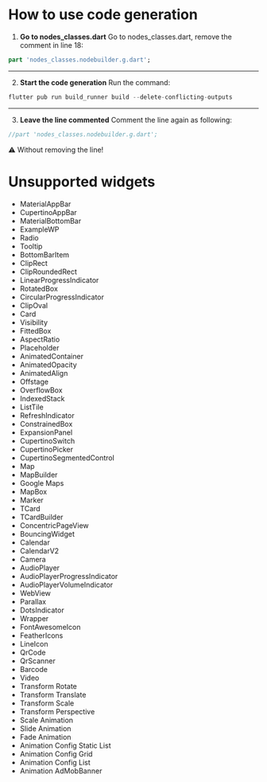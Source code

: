 # How to use code generation

1) **Go to nodes_classes.dart**
Go to nodes_classes.dart, remove the comment in line 18:
```dart
part 'nodes_classes.nodebuilder.g.dart';
```

---

2) **Start the code generation**
Run the command: 
```dart
flutter pub run build_runner build --delete-conflicting-outputs
```

---

3) **Leave the line commented**
Comment the line again as following:
```dart
//part 'nodes_classes.nodebuilder.g.dart';
```
⚠️ Without removing the line!

# Unsupported widgets
- MaterialAppBar
- CupertinoAppBar
- MaterialBottomBar
- ExampleWP
- Radio
- Tooltip
- BottomBarItem
- ClipRect
- ClipRoundedRect
- LinearProgressIndicator
- RotatedBox
- CircularProgressIndicator
- ClipOval
- Card
- Visibility
- FittedBox
- AspectRatio
- Placeholder
- AnimatedContainer
- AnimatedOpacity
- AnimatedAlign
- Offstage
- OverflowBox
- IndexedStack
- ListTile
- RefreshIndicator
- ConstrainedBox
- ExpansionPanel
- CupertinoSwitch
- CupertinoPicker
- CupertinoSegmentedControl
- Map
- MapBuilder
- Google Maps
- MapBox
- Marker
- TCard
- TCardBuilder
- ConcentricPageView
- BouncingWidget
- Calendar
- CalendarV2
- Camera
- AudioPlayer
- AudioPlayerProgressIndicator
- AudioPlayerVolumeIndicator
- WebView
- Parallax
- DotsIndicator
- Wrapper
- FontAwesomeIcon
- FeatherIcons
- LineIcon
- QrCode
- QrScanner
- Barcode
- Video
- Transform Rotate
- Transform Translate
- Transform Scale
- Transform Perspective
- Scale Animation
- Slide Animation
- Fade Animation
- Animation Config Static List
- Animation Config Grid
- Animation Config List
- Animation AdMobBanner


